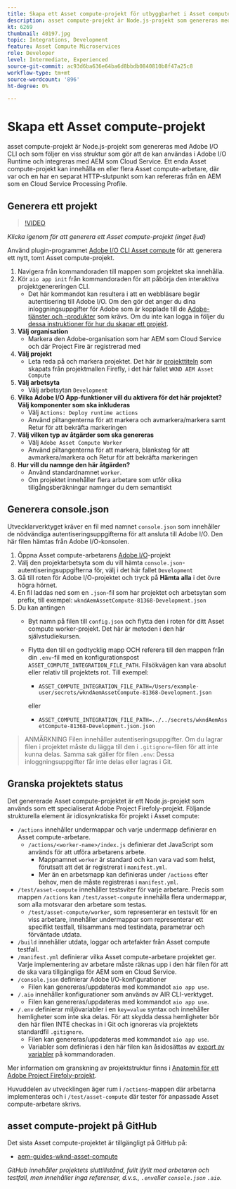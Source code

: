 ```yaml
---
title: Skapa ett Asset compute-projekt för utbyggbarhet i Asset compute
description: asset compute-projekt är Node.js-projekt som genereras med Adobe I/O CLI och som följer en viss struktur som gör att de kan användas i Adobe I/O Runtime och integreras med AEM som Cloud Service.
kt: 6269
thumbnail: 40197.jpg
topic: Integrations, Development
feature: Asset Compute Microservices
role: Developer
level: Intermediate, Experienced
source-git-commit: ac93d6ba636e64ba6d8bbdb0840810b8f47a25c8
workflow-type: tm+mt
source-wordcount: '896'
ht-degree: 0%

---
```



# Skapa ett Asset compute-projekt

asset compute-projekt är Node.js-projekt som genereras med Adobe I/O CLI och som följer en viss struktur som gör att de kan användas i Adobe I/O Runtime och integreras med AEM som Cloud Service. Ett enda Asset compute-projekt kan innehålla en eller flera Asset compute-arbetare, där var och en har en separat HTTP-slutpunkt som kan refereras från en AEM som en Cloud Service Processing Profile.

## Generera ett projekt

>[!VIDEO](https://video.tv.adobe.com/v/40197/?quality=12&learn=on)

_Klicka igenom för att generera ett Asset compute-projekt (inget ljud)_

Använd plugin-programmet [Adobe I/O CLI Asset compute](../set-up/development-environment.md#aio-cli) för att generera ett nytt, tomt Asset compute-projekt.

1. Navigera från kommandoraden till mappen som projektet ska innehålla.
1. Kör `aio app init` från kommandoraden för att påbörja den interaktiva projektgenereringen CLI.
   + Det här kommandot kan resultera i att en webbläsare begär autentisering till Adobe I/O. Om den gör det anger du dina inloggningsuppgifter för Adobe som är kopplade till de [Adobe-tjänster och -produkter](../set-up/accounts-and-services.md) som krävs. Om du inte kan logga in följer du [dessa instruktioner för hur du skapar ett projekt](https://www.adobe.io/project-firefly/docs/getting_started/first_app/#42-developer-is-not-logged-in-as-enterprise-organization-user).
1. __Välj organisation__
   + Markera den Adobe-organisation som har AEM som Cloud Service och där Project Fire är registrerad med
1. __Välj projekt__
   + Leta reda på och markera projektet. Det här är [projekttiteln](../set-up/firefly.md) som skapats från projektmallen Firefly, i det här fallet `WKND AEM Asset Compute`
1. __Välj arbetsyta__
   + Välj arbetsytan `Development`
1. __Vilka Adobe I/O App-funktioner vill du aktivera för det här projektet? Välj komponenter som ska inkluderas__
   + Välj `Actions: Deploy runtime actions`
   + Använd piltangenterna för att markera och avmarkera/markera samt Retur för att bekräfta markeringen
1. __Välj vilken typ av åtgärder som ska genereras__
   + Välj `Adobe Asset Compute Worker`
   + Använd piltangenterna för att markera, blanksteg för att avmarkera/markera och Retur för att bekräfta markeringen
1. __Hur vill du namnge den här åtgärden?__
   + Använd standardnamnet `worker`.
   + Om projektet innehåller flera arbetare som utför olika tillgångsberäkningar namnger du dem semantiskt

## Generera console.json

Utvecklarverktyget kräver en fil med namnet `console.json` som innehåller de nödvändiga autentiseringsuppgifterna för att ansluta till Adobe I/O. Den här filen hämtas från Adobe I/O-konsolen.

1. Öppna Asset compute-arbetarens [Adobe I/O](https://console.adobe.io)-projekt
1. Välj den projektarbetsyta som du vill hämta `console.json`-autentiseringsuppgifterna för, välj i det här fallet `Development`
1. Gå till roten för Adobe I/O-projektet och tryck på __Hämta alla__ i det övre högra hörnet.
1. En fil laddas ned som en `.json`-fil som har projektet och arbetsytan som prefix, till exempel: `wkndAemAssetCompute-81368-Development.json`
1. Du kan antingen
   + Byt namn på filen till `config.json` och flytta den i roten för ditt Asset compute worker-projekt. Det här är metoden i den här självstudiekursen.
   + Flytta den till en godtycklig mapp OCH referera till den mappen från din `.env`-fil med en konfigurationspost `ASSET_COMPUTE_INTEGRATION_FILE_PATH`. Filsökvägen kan vara absolut eller relativ till projektets rot. Till exempel:
      + `ASSET_COMPUTE_INTEGRATION_FILE_PATH=/Users/example-user/secrets/wkndAemAssetCompute-81368-Development.json`

      eller
      + `ASSET_COMPUTE_INTEGRATION_FILE_PATH=../../secrets/wkndAemAssetCompute-81368-Development.json.json`


> ANMÄRKNING
> Filen innehåller autentiseringsuppgifter. Om du lagrar filen i projektet måste du lägga till den i `.gitignore`-filen för att inte kunna delas. Samma sak gäller för filen `.env`: Dessa inloggningsuppgifter får inte delas eller lagras i Git.

## Granska projektets status

Det genererade Asset compute-projektet är ett Node.js-projekt som används som ett specialiserat Adobe Project Firefoly-projekt. Följande strukturella element är idiosynkratiska för projekt i Asset compute:

+ `/actions` innehåller undermappar och varje undermapp definierar en Asset compute-arbetare.
   + `/actions/<worker-name>/index.js` definierar det JavaScript som används för att utföra arbetarens arbete.
      + Mappnamnet `worker` är standard och kan vara vad som helst, förutsatt att det är registrerat i `manifest.yml`.
      + Mer än en arbetsmapp kan definieras under `/actions` efter behov, men de måste registreras i `manifest.yml`.
+ `/test/asset-compute` innehåller testsviter för varje arbetare. Precis som mappen `/actions` kan `/test/asset-compute` innehålla flera undermappar, som alla motsvarar den arbetare som testas.
   + `/test/asset-compute/worker`, som representerar en testsvit för en viss arbetare, innehåller undermappar som representerar ett specifikt testfall, tillsammans med testindata, parametrar och förväntade utdata.
+ `/build` innehåller utdata, loggar och artefakter från Asset compute testfall.
+ `/manifest.yml` definierar vilka Asset compute-arbetare projektet ger. Varje implementering av arbetare måste räknas upp i den här filen för att de ska vara tillgängliga för AEM som en Cloud Service.
+ `/console.json` definierar Adobe I/O-konfigurationer
   + Filen kan genereras/uppdateras med kommandot `aio app use`.
+ `/.aio` innehåller konfigurationer som används av AIR CLI-verktyget.
   + Filen kan genereras/uppdateras med kommandot `aio app use`.
+ `/.env` definierar miljövariabler i en  `key=value` syntax och innehåller hemligheter som inte ska delas. För att skydda dessa hemligheter bör den här filen INTE checkas in i Git och ignoreras via projektets standardfil `.gitignore`.
   + Filen kan genereras/uppdateras med kommandot `aio app use`.
   + Variabler som definieras i den här filen kan åsidosättas av [export av variabler](../deploy/runtime.md) på kommandoraden.

Mer information om granskning av projektstruktur finns i [Anatomin för ett Adobe Project Firefoly-projekt](https://www.adobe.io/project-firefly/docs/guides/).

Huvuddelen av utvecklingen äger rum i `/actions`-mappen där arbetarna implementeras och i `/test/asset-compute` där tester för anpassade Asset compute-arbetare skrivs.

## asset compute-projekt på GitHub

Det sista Asset compute-projektet är tillgängligt på GitHub på:

+ [aem-guides-wknd-asset-compute](https://github.com/adobe/aem-guides-wknd-asset-compute)

_GitHub innehåller projektets sluttillstånd, fullt ifyllt med arbetaren och testfall, men innehåller inga referenser, d.v.s.,  `.env`eller  `console.json`   `.aio`._

